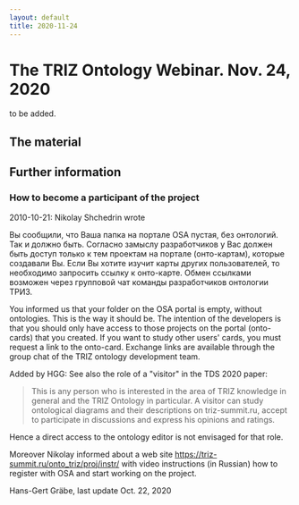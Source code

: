 ```yaml
---
layout: default
title: 2020-11-24
---
```


# The TRIZ Ontology Webinar. Nov. 24, 2020 

to be added.

## The material

## Further information

### How to become a participant of the project

2010-10-21: Nikolay Shchedrin wrote

Вы сообщили, что Ваша папка на портале OSA пустая, без онтологий. Так и должно
быть. Согласно замыслу разработчиков у Вас должен быть доступ только к тем
проектам на портале (онто-картам), которые создавали Вы. Если Вы хотите изучит
карты других пользователей, то необходимо запросить ссылку к онто-карте. Обмен
ссылками возможен через групповой чат команды разработчиков онтологии ТРИЗ.

You informed us that your folder on the OSA portal is empty, without
ontologies. This is the way it should be. The intention of the developers is
that you should only have access to those projects on the portal (onto-cards)
that you created. If you want to study other users' cards, you must request a
link to the onto-card. Exchange links are available through the group chat of
the TRIZ ontology development team.

Added by HGG: See also the role of a "visitor" in the TDS 2020 paper:

> This is any person who is interested in the area of TRIZ knowledge in
> general and the TRIZ Ontology in particular. A visitor can study ontological
> diagrams and their descriptions on triz-summit.ru, accept to participate in
> discussions and express his opinions and ratings.

Hence a direct access to the ontology editor is not envisaged for that role. 

Moreover Nikolay informed about a web site
<https://triz-summit.ru/onto_triz/proj/instr/> with video instructions (in
Russian) how to register with OSA and start working on the project.



Hans-Gert Gräbe, last update Oct. 22, 2020
